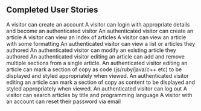 Completed User Stories
-----------------------

A visitor can create an account
A visitor can login with appropriate details and become an authenticated visitor
An authenticated visitor can create an article
A visitor can view an index of articles
A visitor can view an article with some formatting
An authenticated visitor can view a list or articles they authored
An authenticated visitor can modify an existing article they authored
An authenticated visitor editing an article can add and remove multiple sections from a single
article.
An authenticated visitor editing an article can mark a section of copy as code (js/ruby/java/c++
etc) to be displayed and styled appropriately when viewed.
An authenticated visitor editing an article can mark a section of copy as content to be displayed
and styled appropriately when viewed.
An authenticated visitor can log out
A visitor can search articles by title and programming language
A visitor with an account can reset their password via email




